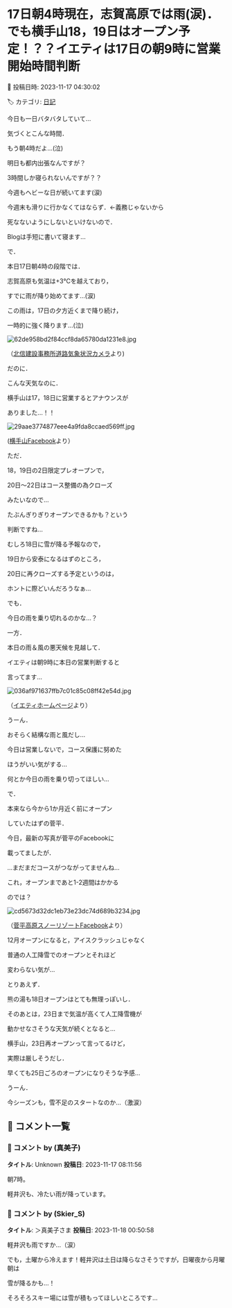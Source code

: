# 17日朝4時現在，志賀高原では雨(涙)．でも横手山18，19日はオープン予定！？？イエティは17日の朝9時に営業開始時間判断

📅 投稿日時: 2023-11-17 04:30:02

🏷️ カテゴリ: [日記](cc4b5682fb7b8b144980957a978653fb0.md)

今日も一日バタバタしていて…


気づくとこんな時間．


もう朝4時だよ…(泣)


明日も都内出張なんですが？


3時間しか寝られないんですが？？


今週もヘビーな日が続いてます(涙)





今週末も滑りに行かなくてはならず．←義務じゃないから


死なないようにしないといけないので．


Blogは手短に書いて寝ます…





で．


本日17日朝4時の段階では．


志賀高原も気温は+3℃を越えており，


すでに雨が降り始めてます…(涙)


この雨は，17日の夕方近くまで降り続け，


一時的に強く降ります…(泣)







![62de958bd2f84ccf8da65780da1231e8.jpg](images/62de958bd2f84ccf8da65780da1231e8.jpg)




（[北信建設事務所道路気象状況カメラ](http://hokushin.pref-nagano-roadcamera.jp/)より)





だのに．


こんな天気なのに．


横手山は17，18日に営業するとアナウンスが


ありました…！！







![29aae3774877eee4a9fda8ccaed569ff.jpg](images/29aae3774877eee4a9fda8ccaed569ff.jpg)




([横手山Facebook](https://www.facebook.com/yokoteyama2307/?ref=embed_page)より）





ただ．


18，19日の2日限定プレオープンで，


20日〜22日はコース整備の為クローズ


みたいなので…


たぶんぎりぎりオープンできるかも？という


判断ですね…


むしろ18日に雪が降る予報なので，


19日から安泰になるはずのところ，


20日に再クローズする予定というのは，


ホントに際どいんだろうなぁ…





でも．


今日の雨を乗り切れるのかな…？





一方．


本日の雨＆風の悪天候を見越して．


イエティは朝9時に本日の営業判断すると


言ってます…







![036af971637ffb7c01c85c08ff42e54d.jpg](images/036af971637ffb7c01c85c08ff42e54d.jpg)




（[イエティホームページ](https://www.yeti-resort.com/)より）





うーん．


おそらく結構な雨と風だし…


今日は営業しないで，コース保護に努めた


ほうがいい気がする…


何とか今日の雨を乗り切ってほしい…





で．


本来なら今から1か月近く前にオープン


していたはずの菅平．


今日，最新の写真が菅平のFacebookに


載ってましたが．


…まだまだコースがつながってませんね…


これ，オープンまであと1-2週間はかかる


のでは？







![cd5673d32dc1eb73e23dc74d689b3234.jpg](images/cd5673d32dc1eb73e23dc74d689b3234.jpg)




（[菅平高原スノーリゾートFacebook](https://www.facebook.com/sugadairasnowresort/posts/pfbid0NpnLFkUkaZk99FvW19NGvFRjwiTs3ngZ6ogJoJJpTqRPGNBtJ5EGFuPtxjsiv1VLl?ref=embed_page)より）





12月オープンになると，アイスクラッシュじゃなく


普通の人工降雪でのオープンとそれほど


変わらない気が…





とりあえず．


熊の湯も18日オープンはとても無理っぽいし．


そのあとは，23日まで気温が高くて人工降雪機が


動かせなさそうな天気が続くとなると…


横手山，23日再オープンって言ってるけど，


実際は厳しそうだし．


早くても25日ごろのオープンになりそうな予感…





うーん．


今シーズンも，雪不足のスタートなのか…（激涙）

## 💬 コメント一覧

### 💬 コメント by (真美子)
**タイトル**: Unknown
**投稿日**: 2023-11-17 08:11:56

朝7時。

軽井沢も、冷たい雨が降っています。

### 💬 コメント by (Skier_S)
**タイトル**: ＞真美子さま
**投稿日**: 2023-11-18 00:50:58

軽井沢も雨ですか…（涙）

でも，土曜から冷えます！軽井沢は土日は降らなさそうですが，日曜夜から月曜朝は

雪が降るかも…！

そろそろスキー場には雪が積もってほしいところです…

